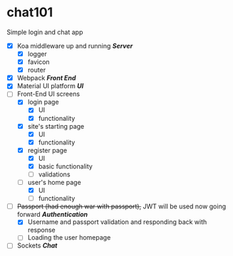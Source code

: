# chat101
Simple login and chat app
- [X] Koa middleware up and running  __*Server*__
  - [X] logger
  - [X] favicon
  - [X] router
- [X] Webpack  __*Front End*__
- [X] Material UI platform  __*UI*__
- [ ] Front-End UI screens
  - [X] login page
    - [X] UI
    - [X] functionality
  - [X] site's starting page
    - [X] UI
    - [X] functionality
  - [X] register page
    - [X] UI
    - [X] basic functionality
    - [ ] validations 
  - [ ] user's home page
    - [X] UI
    - [ ] functionality
- [ ] ~~Passport (had enough war with passport),~~ JWT will be used now going forward  __*Authentication*__
  - [X] Username and passport validation and responding back with response
  - [ ] Loading the user homepage
- [ ] Sockets  __*Chat*__

